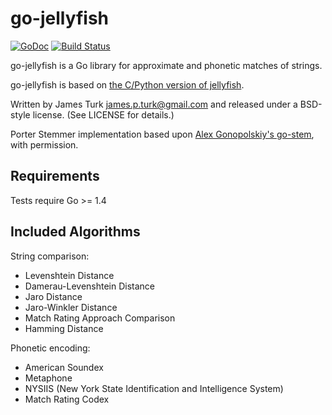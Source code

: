 # go-jellyfish

[![GoDoc](https://godoc.org/github.com/jamesturk/go-jellyfish?status.svg)](http://godoc.org/github.com/jamesturk/go-jellyfish)
[![Build Status](https://travis-ci.org/jamesturk/go-jellyfish.svg)](https://travis-ci.org/jamesturk/go-jellyfish)

go-jellyfish is a Go library for approximate and phonetic matches of strings.

go-jellyfish is based on [the C/Python version of jellyfish](https://github.com/sunlightlabs/jellyfish).

Written by James Turk <james.p.turk@gmail.com> and released under a BSD-style license.  (See LICENSE for details.)

Porter Stemmer implementation based upon [Alex Gonopolskiy's go-stem](https://github.com/agonopol/go-stem), with permission.

## Requirements

Tests require Go >= 1.4

## Included Algorithms

String comparison:

* Levenshtein Distance
* Damerau-Levenshtein Distance
* Jaro Distance
* Jaro-Winkler Distance
* Match Rating Approach Comparison
* Hamming Distance

Phonetic encoding:

* American Soundex
* Metaphone
* NYSIIS (New York State Identification and Intelligence System)
* Match Rating Codex

